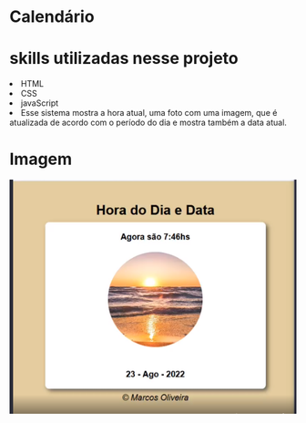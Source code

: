 # Calendário

# skills utilizadas nesse projeto
<li>HTML</li>
<li>CSS</li>
<li>javaScript</li>

<li>Esse sistema mostra a hora atual, uma foto com uma imagem, que é atualizada de acordo com o período do dia e mostra também a data atual.</li>

# Imagem
![imagem](./img/calendario.png)
